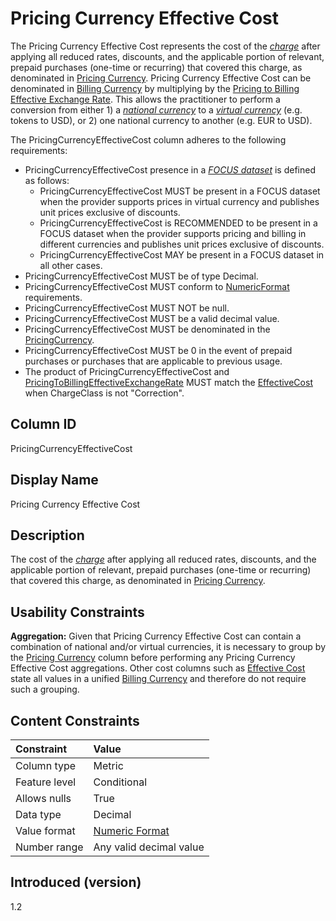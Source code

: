 # Pricing Currency Effective Cost

The Pricing Currency Effective Cost represents the cost of the [*charge*](#glossary:charge) after applying all reduced rates, discounts, and the applicable portion of relevant, prepaid purchases (one-time or recurring) that covered this charge, as denominated in [Pricing Currency](#pricingcurrency).  Pricing Currency Effective Cost can be denominated in [Billing Currency](#billingcurrency) by multiplying by the [Pricing to Billing Effective Exchange Rate](#pricingtobillingeffectiveexchangerate).  This allows the practitioner to perform a conversion from either 1) a [*national currency*](#glossary:nationalcurrency) to a [*virtual currency*](#glossary:virtualcurrency) (e.g. tokens to USD), or 2) one national currency to another (e.g. EUR to USD).

The PricingCurrencyEffectiveCost column adheres to the following requirements:

* PricingCurrencyEffectiveCost presence in a [*FOCUS dataset*](#glossary:FOCUS-dataset) is defined as follows:
  * PricingCurrencyEffectiveCost MUST be present in a FOCUS dataset when the provider supports prices in virtual currency and publishes unit prices exclusive of discounts.
  * PricingCurrencyEffectiveCost is RECOMMENDED to be present in a FOCUS dataset when the provider supports pricing and billing in different currencies and publishes unit prices exclusive of discounts.
  * PricingCurrencyEffectiveCost MAY be present in a FOCUS dataset in all other cases.
* PricingCurrencyEffectiveCost MUST be of type Decimal.
* PricingCurrencyEffectiveCost MUST conform to [NumericFormat](#numericformat) requirements.
* PricingCurrencyEffectiveCost MUST NOT be null.
* PricingCurrencyEffectiveCost MUST be a valid decimal value.
* PricingCurrencyEffectiveCost MUST be denominated in the [PricingCurrency](#pricingcurrency).
* PricingCurrencyEffectiveCost MUST be 0 in the event of prepaid purchases or purchases that are applicable to previous usage.
* The product of PricingCurrencyEffectiveCost and [PricingToBillingEffectiveExchangeRate](#pricingtobillingeffectiveexchangerate) MUST match the [EffectiveCost](#effectivecost) when ChargeClass is not "Correction".

## Column ID

PricingCurrencyEffectiveCost

## Display Name

Pricing Currency Effective Cost

## Description

The cost of the [*charge*](#glossary:charge) after applying all reduced rates, discounts, and the applicable portion of relevant, prepaid purchases (one-time or recurring) that covered this charge, as denominated in [Pricing Currency](#pricingcurrency).

## Usability Constraints

**Aggregation:** Given that Pricing Currency Effective Cost can contain a combination of national and/or virtual currencies, it is necessary to group by the [Pricing Currency](#pricingcurrency) column before performing any Pricing Currency Effective Cost aggregations.  Other cost columns such as [Effective Cost](#effectivecost) state all values in a unified [Billing Currency](#billingcurrency) and therefore do not require such a grouping.

## Content Constraints

|    Constraint   |      Value              |
|:----------------|:------------------------|
| Column type     | Metric                  |
| Feature level   | Conditional             |
| Allows nulls    | True                    |
| Data type       | Decimal                 |
| Value format    | [Numeric Format](#numericformat) |
| Number range    | Any valid decimal value |

## Introduced (version)

1.2
